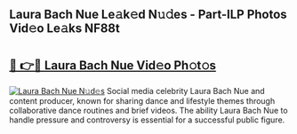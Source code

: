## Laura Bach Nue Le𝚊k𝚎d N𝚞𝚍es - Part-ILP Photos Vid𝚎o Le𝚊ks NF88t

# <h2><a href="http://fb11s0w.evod.top/?m=Laura+Bach+Nue">🔗 👉🔴 Laura Bach Nue Vid𝚎o Ph𝚘t𝚘s</a></h2>

[![Laura Bach Nue N𝚞d𝚎s](https://i.imgur.com/8V9OHl7.gif)](http://fb11s0w.evod.top/?m=Laura+Bach+Nue)
Social media celebrity Laura Bach Nue and content producer, known for sharing dance and lifestyle themes through collaborative dance routines and brief videos. The ability Laura Bach Nue to handle pressure and controversy is essential for a successful public figure. 
